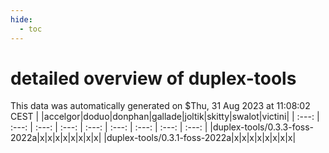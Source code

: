 ```yaml
---
hide:
  - toc
---
```


detailed overview of duplex-tools
=================================


This data was automatically generated on $Thu, 31 Aug 2023 at 11:08:02 CEST
| |accelgor|doduo|donphan|gallade|joltik|skitty|swalot|victini|
| :---: | :---: | :---: | :---: | :---: | :---: | :---: | :---: | :---: |
|duplex-tools/0.3.3-foss-2022a|x|x|x|x|x|x|x|x|
|duplex-tools/0.3.1-foss-2022a|x|x|x|x|x|x|x|x|
